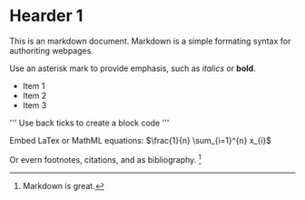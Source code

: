 # Hearder 1

This is an markdown document. Markdown is a simple formating syntax for authoriting webpages.

Use an asterisk mark to provide emphasis, such as *italics* or **bold**.

- Item 1
- Item 2
- Item 3

'''
Use back ticks to create a block code
'''

Embed LaTex or MathML equations:
$\frac{1}{n} \sum_{i=1}^{n} x_{i}$

Or evern footnotes, citations, and as bibliography. [^1]

[^1]: Markdown is great.